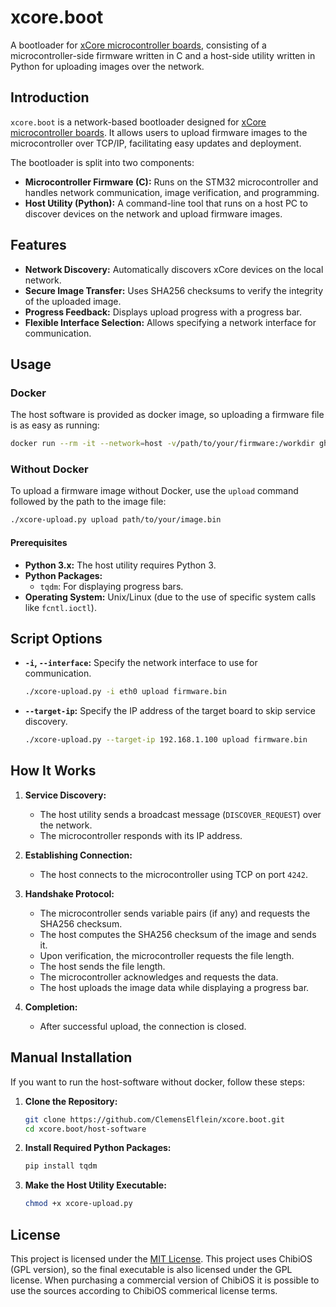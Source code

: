 # xcore.boot

A bootloader for [xCore microcontroller boards](https://core.x-tech.online/), consisting of a microcontroller-side firmware written in C and a host-side utility written in Python for uploading images over the network.

## Introduction

`xcore.boot` is a network-based bootloader designed for [xCore microcontroller boards](https://core.x-tech.online/). It allows users to upload firmware images to the microcontroller over TCP/IP, facilitating easy updates and deployment.

The bootloader is split into two components:
- **Microcontroller Firmware (C):** Runs on the STM32 microcontroller and handles network communication, image verification, and programming.
- **Host Utility (Python):** A command-line tool that runs on a host PC to discover devices on the network and upload firmware images.

## Features

- **Network Discovery:** Automatically discovers xCore devices on the local network.
- **Secure Image Transfer:** Uses SHA256 checksums to verify the integrity of the uploaded image.
- **Progress Feedback:** Displays upload progress with a progress bar.
- **Flexible Interface Selection:** Allows specifying a network interface for communication.



## Usage

### Docker
The host software is provided as docker image, so uploading a firmware file is as easy as running:
```bash
docker run --rm -it --network=host -v/path/to/your/firmware:/workdir ghcr.io/clemenselflein/xcore.boot upload /workdir/firmware.bin
```

### Without Docker

To upload a firmware image without Docker, use the `upload` command followed by the path to the image file:

```bash
./xcore-upload.py upload path/to/your/image.bin
```
#### Prerequisites

- **Python 3.x:** The host utility requires Python 3.
- **Python Packages:**
    - `tqdm`: For displaying progress bars.
- **Operating System:** Unix/Linux (due to the use of specific system calls like `fcntl.ioctl`).

## Script Options

- **`-i`, `--interface`:** Specify the network interface to use for communication.

  ```bash
  ./xcore-upload.py -i eth0 upload firmware.bin
  ```

- **`--target-ip`:** Specify the IP address of the target board to skip service discovery.

  ```bash
  ./xcore-upload.py --target-ip 192.168.1.100 upload firmware.bin
  ```

## How It Works

1. **Service Discovery:**
    - The host utility sends a broadcast message (`DISCOVER_REQUEST`) over the network.
    - The microcontroller responds with its IP address.

2. **Establishing Connection:**
    - The host connects to the microcontroller using TCP on port `4242`.

3. **Handshake Protocol:**
    - The microcontroller sends variable pairs (if any) and requests the SHA256 checksum.
    - The host computes the SHA256 checksum of the image and sends it.
    - Upon verification, the microcontroller requests the file length.
    - The host sends the file length.
    - The microcontroller acknowledges and requests the data.
    - The host uploads the image data while displaying a progress bar.

4. **Completion:**
    - After successful upload, the connection is closed.

## Manual Installation
If you want to run the host-software without docker, follow these steps:

1. **Clone the Repository:**

   ```bash
   git clone https://github.com/ClemensElflein/xcore.boot.git
   cd xcore.boot/host-software
   ```

2. **Install Required Python Packages:**

   ```bash
   pip install tqdm
   ```

3. **Make the Host Utility Executable:**

   ```bash
   chmod +x xcore-upload.py
   ```

## License

This project is licensed under the [MIT License](LICENSE).  This project uses ChibiOS (GPL version), so the final executable is also licensed under the GPL license.
When purchasing a commercial version of ChibiOS it is possible to use the sources according to ChibiOS commerical license terms.
